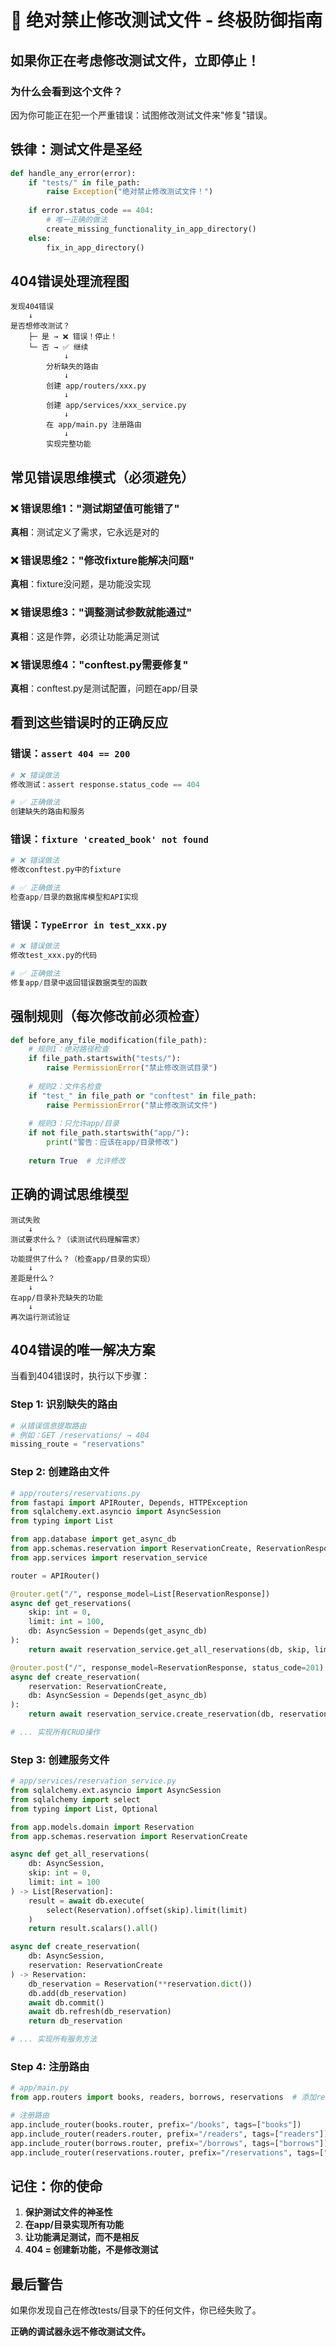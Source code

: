 # 🚨 绝对禁止修改测试文件 - 终极防御指南

## 如果你正在考虑修改测试文件，立即停止！

### 为什么会看到这个文件？
因为你可能正在犯一个严重错误：试图修改测试文件来"修复"错误。

## 铁律：测试文件是圣经

```python
def handle_any_error(error):
    if "tests/" in file_path:
        raise Exception("绝对禁止修改测试文件！")
    
    if error.status_code == 404:
        # 唯一正确的做法
        create_missing_functionality_in_app_directory()
    else:
        fix_in_app_directory()
```

## 404错误处理流程图

```
发现404错误
    ↓
是否想修改测试？
    ├─ 是 → ❌ 错误！停止！
    └─ 否 → ✅ 继续
            ↓
        分析缺失的路由
            ↓
        创建 app/routers/xxx.py
            ↓
        创建 app/services/xxx_service.py
            ↓
        在 app/main.py 注册路由
            ↓
        实现完整功能
```

## 常见错误思维模式（必须避免）

### ❌ 错误思维1："测试期望值可能错了"
**真相**：测试定义了需求，它永远是对的

### ❌ 错误思维2："修改fixture能解决问题"
**真相**：fixture没问题，是功能没实现

### ❌ 错误思维3："调整测试参数就能通过"
**真相**：这是作弊，必须让功能满足测试

### ❌ 错误思维4："conftest.py需要修复"
**真相**：conftest.py是测试配置，问题在app/目录

## 看到这些错误时的正确反应

### 错误：`assert 404 == 200`
```python
# ❌ 错误做法
修改测试：assert response.status_code == 404

# ✅ 正确做法
创建缺失的路由和服务
```

### 错误：`fixture 'created_book' not found`
```python
# ❌ 错误做法
修改conftest.py中的fixture

# ✅ 正确做法
检查app/目录的数据库模型和API实现
```

### 错误：`TypeError in test_xxx.py`
```python
# ❌ 错误做法
修改test_xxx.py的代码

# ✅ 正确做法
修复app/目录中返回错误数据类型的函数
```

## 强制规则（每次修改前必须检查）

```python
def before_any_file_modification(file_path):
    # 规则1：绝对路径检查
    if file_path.startswith("tests/"):
        raise PermissionError("禁止修改测试目录")
    
    # 规则2：文件名检查
    if "test_" in file_path or "conftest" in file_path:
        raise PermissionError("禁止修改测试文件")
    
    # 规则3：只允许app/目录
    if not file_path.startswith("app/"):
        print("警告：应该在app/目录修改")
    
    return True  # 允许修改
```

## 正确的调试思维模型

```
测试失败
    ↓
测试要求什么？（读测试代码理解需求）
    ↓
功能提供了什么？（检查app/目录的实现）
    ↓
差距是什么？
    ↓
在app/目录补充缺失的功能
    ↓
再次运行测试验证
```

## 404错误的唯一解决方案

当看到404错误时，执行以下步骤：

### Step 1: 识别缺失的路由
```python
# 从错误信息提取路由
# 例如：GET /reservations/ → 404
missing_route = "reservations"
```

### Step 2: 创建路由文件
```python
# app/routers/reservations.py
from fastapi import APIRouter, Depends, HTTPException
from sqlalchemy.ext.asyncio import AsyncSession
from typing import List

from app.database import get_async_db
from app.schemas.reservation import ReservationCreate, ReservationResponse
from app.services import reservation_service

router = APIRouter()

@router.get("/", response_model=List[ReservationResponse])
async def get_reservations(
    skip: int = 0,
    limit: int = 100,
    db: AsyncSession = Depends(get_async_db)
):
    return await reservation_service.get_all_reservations(db, skip, limit)

@router.post("/", response_model=ReservationResponse, status_code=201)
async def create_reservation(
    reservation: ReservationCreate,
    db: AsyncSession = Depends(get_async_db)
):
    return await reservation_service.create_reservation(db, reservation)

# ... 实现所有CRUD操作
```

### Step 3: 创建服务文件
```python
# app/services/reservation_service.py
from sqlalchemy.ext.asyncio import AsyncSession
from sqlalchemy import select
from typing import List, Optional

from app.models.domain import Reservation
from app.schemas.reservation import ReservationCreate

async def get_all_reservations(
    db: AsyncSession,
    skip: int = 0,
    limit: int = 100
) -> List[Reservation]:
    result = await db.execute(
        select(Reservation).offset(skip).limit(limit)
    )
    return result.scalars().all()

async def create_reservation(
    db: AsyncSession,
    reservation: ReservationCreate
) -> Reservation:
    db_reservation = Reservation(**reservation.dict())
    db.add(db_reservation)
    await db.commit()
    await db.refresh(db_reservation)
    return db_reservation

# ... 实现所有服务方法
```

### Step 4: 注册路由
```python
# app/main.py
from app.routers import books, readers, borrows, reservations  # 添加reservations

# 注册路由
app.include_router(books.router, prefix="/books", tags=["books"])
app.include_router(readers.router, prefix="/readers", tags=["readers"])
app.include_router(borrows.router, prefix="/borrows", tags=["borrows"])
app.include_router(reservations.router, prefix="/reservations", tags=["reservations"])  # 新增
```

## 记住：你的使命

1. **保护测试文件的神圣性**
2. **在app/目录实现所有功能**
3. **让功能满足测试，而不是相反**
4. **404 = 创建新功能，不是修改测试**

## 最后警告

如果你发现自己在修改tests/目录下的任何文件，你已经失败了。

**正确的调试器永远不修改测试文件。**